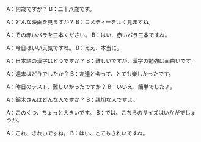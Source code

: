 A：何歳ですか？
B：二十八歳です。

A：どんな映画を見ますか？
B：コメディーをよく見ますね。

A：その赤いバラを三本ください。
B：はい、赤いバラ三本ですね。

A：今日はいい天気ですね。
B：ええ、本当に。

A：日本語の漢字はどうですか？
B：難しいですが、漢字の勉強は面白いです。

A：週末はどうでしたか？
B：友達と会って、とても楽しかったです。

A：昨日のテスト、難しいかったですか？
B：いいえ、簡単でしたよ。

A：鈴木さんはどんな人ですか？
B：親切な人ですよ。

A：このくつ、ちょっと大きいです。
B：では、こちらのサイズはいかがでしょうか。

A：これ、きれいですね。
B：はい、とてもきれいですね。
